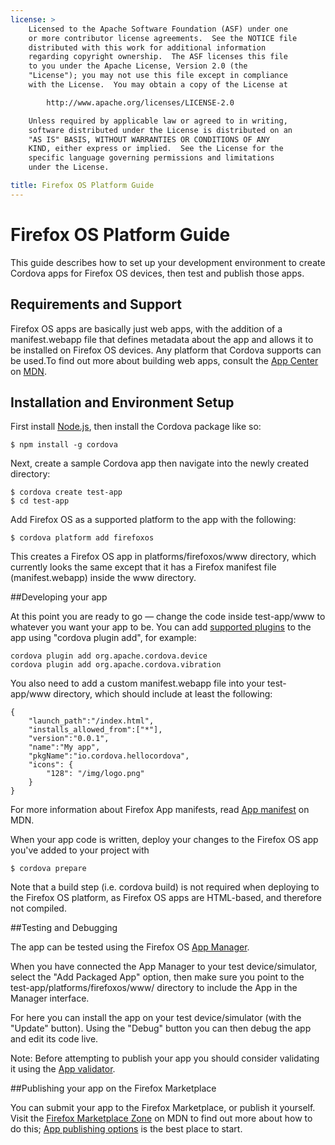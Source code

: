 ```yaml
---
license: >
    Licensed to the Apache Software Foundation (ASF) under one
    or more contributor license agreements.  See the NOTICE file
    distributed with this work for additional information
    regarding copyright ownership.  The ASF licenses this file
    to you under the Apache License, Version 2.0 (the
    "License"); you may not use this file except in compliance
    with the License.  You may obtain a copy of the License at

        http://www.apache.org/licenses/LICENSE-2.0

    Unless required by applicable law or agreed to in writing,
    software distributed under the License is distributed on an
    "AS IS" BASIS, WITHOUT WARRANTIES OR CONDITIONS OF ANY
    KIND, either express or implied.  See the License for the
    specific language governing permissions and limitations
    under the License.

title: Firefox OS Platform Guide
---
```


# Firefox OS Platform Guide

This guide describes how to set up your development environment to
create Cordova apps for Firefox OS devices, then test and publish those apps.

## Requirements and Support

Firefox OS apps are basically just web apps, with the addition of a manifest.webapp file that defines metadata about the app and allows it to be installed on Firefox OS devices. Any platform that Cordova supports can be used.To find out more about building web apps, consult the [App Center](https://developer.mozilla.org/en-US/Apps) on [MDN](https://developer.mozilla.org/en-US/).

## Installation and Environment Setup

First install [Node.js](http://nodejs.org/), then install the Cordova package like so:

  	$ npm install -g cordova

Next, create a sample Cordova app then navigate into the newly created directory:

  	$ cordova create test-app
  	$ cd test-app

Add Firefox OS as a supported platform to the app with the following:

  	$ cordova platform add firefoxos

This creates a Firefox OS app in platforms/firefoxos/www directory, which currently looks the same except that it has a Firefox manifest file (manifest.webapp) inside the www directory.

##Developing your app

At this point you are ready to go — change the code inside test-app/www to whatever you want your app to be. You can add [supported plugins]() to the app using "cordova plugin add", for example:

	cordova plugin add org.apache.cordova.device
	cordova plugin add org.apache.cordova.vibration

You also need to add a custom manifest.webapp file into your test-app/www directory, which should include at least the following:

  	{ 
    	"launch_path":"/index.html",
    	"installs_allowed_from":["*"],
    	"version":"0.0.1",
    	"name":"My app",
    	"pkgName":"io.cordova.hellocordova",
    	"icons": {
      		"128": "/img/logo.png"
    	}
  	}

For more information about Firefox App manifests, read [App manifest](https://developer.mozilla.org/en-US/Apps/Developing/Manifest) on MDN.

When your app code is written, deploy your changes to the Firefox OS app you've added to your project with

  	$ cordova prepare
  	
Note that a build step (i.e. cordova build) is not required when deploying to the Firefox OS platform, as Firefox OS apps are HTML-based, and therefore not compiled. 

##Testing and Debugging

The app can be tested using the Firefox OS [App Manager](https://developer.mozilla.org/en-US/Firefox_OS/Using_the_App_Manager).

When you have connected the App Manager to your test device/simulator, select the "Add Packaged App" option, then make sure you point to the test-app/platforms/firefoxos/www/ directory to include the App in the Manager interface.

For here you can install the app on your test device/simulator (with the "Update" button). Using the "Debug" button you can then debug the app and edit its code live. 

Note: Before attempting to publish your app you should consider validating it using the [App validator](https://marketplace.firefox.com/developers/validator).

##Publishing your app on the Firefox Marketplace

You can submit your app to the Firefox Marketplace, or publish it yourself. Visit the [Firefox Marketplace Zone](https://developer.mozilla.org/en-US/Marketplace) on MDN to find out more about how to do this; [App publishing options](https://developer.mozilla.org/en-US/Marketplace/Publishing/Publish_options) is the best place to start.

